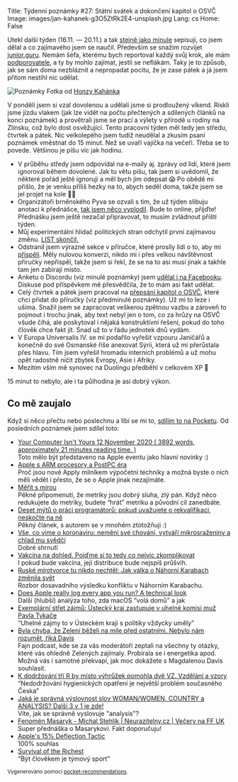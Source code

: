 Title: Týdenní poznámky #27: Státní svátek a dokončení kapitol o OSVČ
Image: images/jan-kahanek-g3O5ZtRk2E4-unsplash.jpg
Lang: cs
Home: False


Utekl další týden (16.11. — 20.11.) a tak [stejně jako minule]({filename}/2020-11-13_tydenni-poznamky-26-clanek-na-hn-a-czechinvest.md) sepisuji, co jsem dělal a co zajímavého jsem se naučil. Především se snažím rozvíjet [junior.guru](https://junior.guru/). Nemám šéfa, kterému bych reportoval každý svůj krok, ale mám [podporovatele](https://junior.guru/donate/), a ty by mohlo zajímat, jestli se neflákám. Taky je to způsob, jak se sám doma nezbláznit a nepropadat pocitu, že je zase pátek a já jsem přitom nestihl nic udělat.

![Poznámky]({static}/images/jan-kahanek-g3O5ZtRk2E4-unsplash.jpg)
Fotka od [Honzy Kahánka](https://unsplash.com/@honza_kahanek)

V pondělí jsem si vzal dovolenou a udělali jsme si prodloužený víkend. Riskli jsme jízdu vlakem (jak lze vidět na počtu přečtených a sdílených článků na konci poznámek) a provětrali jsme se prací a výlety v přírodě u rodiny na Zlínsku, což bylo dost osvěžující. Tento pracovní týden měl tedy jen středu, čtvrtek a pátek. Nic velkolepého jsem tudíž neudělal a zkusím psaní poznámek vměstnat do 15 minut. Než se uvaří vajíčka na večeři. Třeba se to povede. Většinou je píšu víc jak hodinu.

- V průběhu středy jsem odpovídal na e-maily aj. zprávy od lidí, které jsem ignoroval během dovolené. Jak tu větu píšu, tak jsem si uvědomil, že některé pořád ještě ignoruji a měl bych jim odepsat 😱 Po obědě mi přišlo, že je venku příliš hezky na to, abych seděl doma, takže jsem se jel projet na kole 🤷‍♂️
- Organizátoři brněnského Pyva se ozvali s tím, že už týden slibuju anotaci k přednášce, [tak jsem něco vyplodil](https://pyvo.cz/brno-pyvo/2020-11/). Bude to online, přijďte! Přednášku jsem ještě nezačal připravovat, to musím zvládnout příští týden.
- Můj experimentální hlídač politických stran odchytil první zajímavou změnu. [LIST skončil.](https://twitter.com/honzajavorek/status/1329347842587156480)
- Odstranil jsem výrazné sekce v příručce, které prosily lidi o to, aby mi [přispěli](https://junior.guru/donate/). Měly nulovou konverzi, nikdo mi i přes velkou návštěvnost příručky nepřispěl, takže jsem si řekl, že se na to asi musí jinak a takhle tam jen zabírají místo.
- Anketu o Discordu (viz minulé poznámky) jsem [udělal i na Facebooku](https://www.facebook.com/groups/junior.guru/permalink/494820874774858/). Diskuse pod příspěvkem mě přesvědčila, že to mám asi fakt udělat.
- Celý čtvrtek a pátek jsem pracoval na [přepsání kapitol o OSVČ](https://github.com/honzajavorek/junior.guru/pull/414), které chci přidat do příručky (viz předminulé poznámky). Už mi to leze i ušima. Snažil jsem se zapracovat veškerou zpětnou vazbu a zároveň to pojmout i trochu jinak, aby text nebyl jen o tom, co za hrůzy na OSVČ všude číhá, ale poskytoval i nějaká konstruktivní řešení, pokud do toho člověk chce fakt jít. Snad už to v řádu jednotek dnů vydám.
- V Europa Universalis IV. se mi podařilo vyřešit vzpouru Janičářů a konečně do své Osmanské říše anexovat Sýrii, která už mi přerůstala přes hlavu. Tím jsem vyřešil hromadu interních problémů a už mohu opět radostně ničit zbytek Evropy, Asie i Afriky.
- Mezitím vším mě synovec na Duolingu předběhl v celkovém XP 🤨

15 minut to nebylo, ale i ta půlhodina je asi dobrý výkon.


## Co mě zaujalo

Když si něco přečtu nebo poslechnu a líbí se mi to, [sdílím to na Pocketu](https://getpocket.com/@honzajavorek). Od posledních poznámek jsem sdílel toto:

- [Your Computer Isn't Yours 12 November 2020 ( 3892 words, approximately 21 minutes reading time. )](https://getpocket.com/redirect?&url=https%3A%2F%2Fsneak.berlin%2F20201112%2Fyour-computer-isnt-yours%2F&h=1ca11d5c8ffae8444fbf658e907e3f5ebb9dc59ddcb2a91959aef7c02d825230)<br>Toto mělo být představeno na Apple eventu jako hlavní novinky :)
- [Apple s ARM procesory a PostPC éra](https://getpocket.com/redirect?&url=https%3A%2F%2Fwww.marigold.cz%2Fitem%2Fapple-s-arm-procesory-a-postpc-era&h=e803a37e770de6581445f01c54a85aeb386fef74de97c6920a15c5320272aa47)<br>Proč jsou nové Apply milníkem výpočetní techniky a možná byste o nich měli vědět i přesto, že se o Apple jinak nezajímáte.
- [Měřit s mírou](https://getpocket.com/redirect?&url=https%3A%2F%2Fhoudekpetr.blogspot.com%2F2020%2F11%2Fmerit-s-mirou.html&h=62f0cb651b9693bb0efc7006bd8ffa6f987531345008cc4353d0a01cd695e538)<br>Pěkné připomenutí, že metriky jsou dobrý sluha, zlý pán. Když něco redukujete do metriky, budete “hrát” metriku a původní cíl zanedbáte.
- [Deset mýtů o práci programátorů: pokud uvažujete o rekvalifikaci, neskočte na ně](https://getpocket.com/redirect?&url=https%3A%2F%2Fnazory.ihned.cz%2Fc7-66842510-ofofc-cf514314230baa8&h=15a68c2e90b4cd4d8163f6c1ee03490eea52f2a3064ff58d61e2bdde9a5e9532)<br>Pěkný článek, s autorem se v mnohém ztotožňuji :)
- [Vše, co víme o koronaviru: nemění své chování, vytváří mikrosraženiny a chlad mu svědčí](https://getpocket.com/redirect?&url=https%3A%2F%2Fwww.irozhlas.cz%2Fzpravy-domov%2Fvse-o-koronaviru-covid-19-prehled-cesko-svet-studie-priznaky-leky-vakcina_2010180600_dok&h=74b53a93b076c4ce02c8493fd635aaf2847ead93f55c961a2b27b50999ce6049)<br>Dobré shrnutí
- [Vakcína na dohled. Pojďme si to tedy co nejvíc zkomplikovat](https://getpocket.com/redirect?&url=https%3A%2F%2Ffinmag.penize.cz%2Fkaleidoskop%2F421424-vakcina-na-dohled-pojdme-si-to-tedy-co-nejvic-zkomplikovat&h=eccc0bfb83b8e0baa490d8757fb41b8b69183e541a75a78b3dbe58ab23f4b1aa)<br>I pokud bude vakcína, její distribuce bude nejspíš průšvih.
- [Ruské mírotvorce tu nikdo nechtěl: Jak válka o Náhorní Karabach změnila svět](https://getpocket.com/redirect?&url=https%3A%2F%2Ft.co%2FtFfSUeSLec%3Fssr%3Dtrue&h=266e0a5d12c6bc966c3f9c9b4a02de26a060687c2d49334500b7b73cbb212db9)<br>Rozbor dosavadního výsledku konfliktu v Náhorním Karabachu.
- [Does Apple really log every app you run? A technical look](https://getpocket.com/redirect?&url=https%3A%2F%2Fblog.jacopo.io%2Fen%2Fpost%2Fapple-ocsp%2F&h=0322f0ac68a2cf2a56504487dac42da4feedaca185f32702b86b669db2b5d9b3)<br>Další (hlubší) analýza toho, zda macOS “volá domů” a jak
- [Exemplární střet zájmů: Ústecký kraj zastupuje v uhelné komisi muž Pavla Tykače](https://getpocket.com/redirect?&url=http%3A%2F%2Fgo.sparkpostmail.com%2Ff%2Fa%2FBS_V8m7K4vywHEnL7Rh8XA%7E%7E%2FAAA-fAA%7E%2FRgRhlLaMP0TraHR0cHM6Ly9kZW5pa3JlZmVyZW5kdW0uY3ovY2xhbmVrLzMxOTQ0LWV4ZW1wbGFybmktc3RyZXQtemFqbXUtdXN0ZWNreS1rcmFqLXphc3R1cHVqZS12LXVoZWxuZS1rb21pc2ktbXV6LXBhdmxhLXR5a2FjZT91dG1fc291cmNlPWVjb21haWwmdXRtX2NhbXBhaWduPTIwMjBfMTFfMTNfcm96ZXNpbGthX3JlcG9ydGVya3lfaV8xNjEwMjAyMCZ1dG1fbWVkaXVtPWVtYWlsJnV0bV90ZXJtPTUxMTImZWNtaWQ9NDYxMFcDc3BjQgoAJ7Exsl-4NdgCUhRtYWlsQGhvbnphamF2b3Jlay5jelgEAABpUQ%7E%7E&h=18b97e312de397117a18becad8b01c6f1b221cb0925d34532088df22489caf81)<br>“Uhelné zájmy to v Ústeckém kraji s politiky vždycky uměly”
- [Byla chyba, že Zelení běželi na míle před ostatními. Nebylo nám rozumět, říká Davis](https://getpocket.com/redirect?&url=https%3A%2F%2Fwww.info.cz%2Fpodcasty%2Finsider-podcast%2Fbyla-chyba-ze-zeleni-bezeli-na-mile-pred-ostatnimi-nebylo-nam-rozumet-rika-davis&h=b9a69301e0bd97101808568956d12309d13c417bc9f98f0dc208841d96d0455d)<br>Fajn podcast, kde se za vás moderátoři zeptali na všechny ty otázky, které vás ohledně Zelených zajímaly. Probírala se i energetika apod. Možná vás i samotné překvapí, jak moc dokážete s Magdalenou Davis souhlasit.
- [K dodržování tří R by místo výhrůžek pomohla dvě VZ. Vzdělání a vzory](https://getpocket.com/redirect?&url=https%3A%2F%2Ft.co%2FDo5OH0n6Vg%3Fssr%3Dtrue&h=9eea954eb130a9a95e803f526d23328d55368bb48dc5e0ccdd26a9ee9bb325b0)<br>“Nedodržování hygienických opatření je největší problém současného Česka”
- [Jaká je správná výslovnost slov WOMAN/WOMEN, COUNTRY a ANALYSIS? Další 3 v 1 je zde!](https://getpocket.com/redirect?&url=https%3A%2F%2Fwww.youtube.com%2Fwatch%3Fv%3D0PKtVzb2M4g&h=25885542016a96021fe4aecf95c102fc178f3b1eb261855add9e4d6937d0a451)<br>Víte, jak se správně vyslovuje "analysis"?
- [Fenomén Masaryk - Michal Stehlík | Neurazitelny.cz | Večery na FF UK](https://getpocket.com/redirect?&url=https%3A%2F%2Fwww.youtube.com%2Fwatch%3Fv%3DXt0vLLTpJK8&h=2a56c32854e96354ee995acca37da1ea0efbb9e618fc64045413c51349f7c10b)<br>Super přednáška o Masarykovi. Fakt doporučuju!
- [Apple's 15% Deflection Tactic](https://getpocket.com/redirect?&url=https%3A%2F%2Fwww.johnluxford.com%2Fblog%2Fapples-15-percent-deflection-tactic%2F&h=c9f6d3b1a3a1ba0f5c67f0bb0069f395d5512f0f6b8952cf1567bc3fc939e199)<br>100% souhlas
- [Survival of the Richest](https://getpocket.com/redirect?&url=https%3A%2F%2Fonezero.medium.com%2Fsurvival-of-the-richest-9ef6cddd0cc1&h=c93dc1ee0c69376013341eb2b755a5f089c60ee81a4c55017b74e125858e6211)<br>“Být člověkem je týmový sport”

<small>Vygenerováno pomocí <a href="https://pypi.org/project/pocket-recommendations/">pocket-recommendations</a>.</small>

